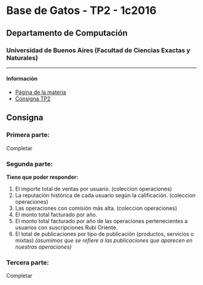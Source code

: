 # Base de Gatos - TP2 - 1c2016
## Departamento de Computación
### Universidad de Buenos Aires (Facultad de Ciencias Exactas y Naturales)

------------

#### Informaciòn
* [Página de la materia](http://www.dc.uba.ar/materias/bd/2016/c1)
* [Consigna TP2](http://www.dc.uba.ar/materias/bd/2016/c1/descargas/TP2/TP2)


## Consigna
### Primera parte:
Completar

### Segunda parte:
**Tiene que poder responder:**

1. El importe total de ventas por usuario. (coleccion operaciones)
2. La reputación histórica de cada usuario según la calificación. (coleccion operaciones)
3. Las operaciones con comisión más alta. (coleccion operaciones)
4. El monto total facturado por año.
5. El monto total facturado por año de las operaciones pertenecientes a usuarios con suscripciones Rubi Oriente.
6. El total de publicaciones por tipo de publicación (productos, servicios o mixtas) *(asumimos que se refiere a las publicaciones que aparecen en nuestras operaciones)*

### Tercera parte:
Completar
